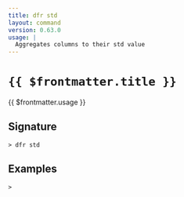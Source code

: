 ```yaml
---
title: dfr std
layout: command
version: 0.63.0
usage: |
  Aggregates columns to their std value
---
```


# `{{ $frontmatter.title }}`

<div style='white-space: pre-wrap;'>{{ $frontmatter.usage }}</div>

## Signature

```> dfr std ```

## Examples


```shell
>
```
